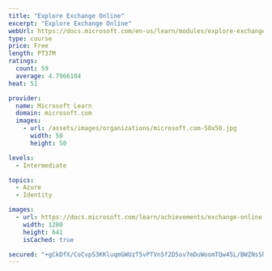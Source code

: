 ```yaml
---
title: "Explore Exchange Online"
excerpt: "Explore Exchange Online"
webUrl: https://docs.microsoft.com/en-us/learn/modules/explore-exchange-online/
type: course
price: Free
length: PT37M
ratings:
  count: 59
  average: 4.7966104
heat: 51

provider:
  name: Microsoft Learn
  domain: microsoft.com
  images:
    - url: /assets/images/organizations/microsoft.com-50x50.jpg
      width: 50
      height: 50

levels:
  - Intermediate

topics:
  - Azure
  - Identity

images:
  - url: https://docs.microsoft.com/learn/achievements/exchange-online-explore-social.png
    width: 1280
    height: 641
    isCached: true

secured: "+gCkDfX/CoCvp53KKluqmGWUzT5vPTVn5f2D5ov7mDuWoomTQw45L/BWZNsShPynSnEifA3DY6qrcLwAyw9Tkf1WuBu/tibTWdDXnTITnjktIzmAsz9EO3OkIf7dKRpUmZy6A3bPNyL6W8Ayn36BNocir5PQUbHlaLA5qVP3Z6tkBf1YPeJCgKXQS/xmqYjO/rZelhR5AUW8AFnZ+uNC0sRGZNWFA55Z12rfaLWQkL+VEQ0OA1TN7YL8CUsbcSM4JlTnqX/EslWpPEwHeI0+EyFV/7BaT/2if5PTEl3Caewvv3fOG4MkOhdZufvMUQiuc3srcrrTeuVcHW1l/jXOF1DvAb38k5bwl7sT4oukbFB0GRI2/nJZJy7UiK+RDTo9jXmDaTIkvPQ1/uARkc95rDMlnRFA2e/5tW7KTuj8gr4=;NIGlK2bW4iXTMsFVNwVMoQ=="
---
```


